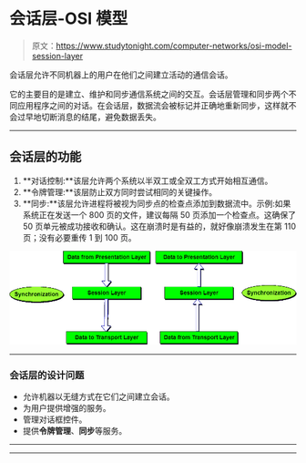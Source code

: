 # 会话层-OSI 模型

> 原文：<https://www.studytonight.com/computer-networks/osi-model-session-layer>

会话层允许不同机器上的用户在他们之间建立活动的通信会话。

它的主要目的是建立、维护和同步通信系统之间的交互。会话层管理和同步两个不同应用程序之间的对话。在会话层，数据流会被标记并正确地重新同步，这样就不会过早地切断消息的结尾，避免数据丢失。

* * *

## 会话层的功能

1.  **对话控制:**该层允许两个系统以半双工或全双工方式开始相互通信。
2.  **令牌管理:**该层防止双方同时尝试相同的关键操作。
3.  **同步:**该层允许进程将被视为同步点的检查点添加到数据流中。示例:如果系统正在发送一个 800 页的文件，建议每隔 50 页添加一个检查点。这确保了 50 页单元被成功接收和确认。这在崩溃时是有益的，就好像崩溃发生在第 110 页；没有必要重传 1 到 100 页。

![Session Layer in ISO-OSI Model](img/c17118a305629135b9b4a0703e417f07.png)

* * *

### 会话层的设计问题

*   允许机器以无缝方式在它们之间建立会话。
*   为用户提供增强的服务。
*   管理对话框控件。
*   提供**令牌管理**、**同步**等服务。

* * *

* * *